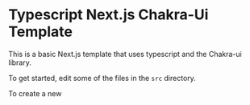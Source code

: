 # Typescript Next.js Chakra-Ui Template

This is a basic Next.js template that uses typescript and the Chakra-ui library.

To get started, edit some of the files in the `src` directory.

To create a new 